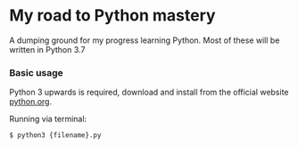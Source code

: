 # My road to Python mastery

A dumping ground for my progress learning Python. Most of these will be written in Python 3.7

### Basic usage
Python 3 upwards is required, download and install from the official website [python.org](https://www.python.org/downloads/).

Running via terminal:
```bash
$ python3 {filename}.py
```